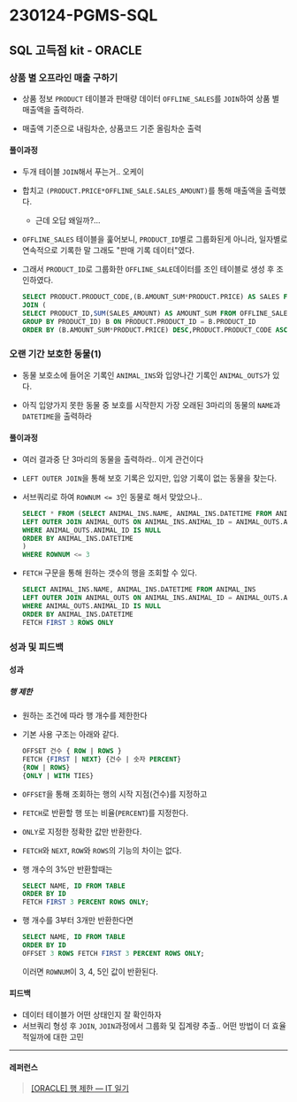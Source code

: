 # 230124-PGMS-SQL

## SQL 고득점 kit - ORACLE

### 상품 별 오프라인 매출 구하기

- 상품 정보 `PRODUCT` 테이블과 판매량 데이터 `OFFLINE_SALES`를 `JOIN`하여 상품 별 매출액을 출력하라.

- 매출액 기준으로 내림차순, 상품코드 기준 올림차순 출력

#### 풀이과정

- 두개 테이블 `JOIN`해서 푸는거.. 오케이

- 합치고 `(PRODUCT.PRICE*OFFLINE_SALE.SALES_AMOUNT)`를 통해 매출액을 출력했다.
  
  - 근데 오답 왜일까?...

- `OFFLINE_SALES` 테이블을 훑어보니, `PRODUCT_ID`별로 그룹화된게 아니라, 일자별로 연속적으로 기록한 말 그래도 "판매 기록 데이터"였다.

- 그래서 `PRODUCT_ID`로 그룹화한 `OFFLINE_SALE`데이터를 조인 테이블로 생성 후 조인하였다.
  
  ```sql
  SELECT PRODUCT.PRODUCT_CODE,(B.AMOUNT_SUM*PRODUCT.PRICE) AS SALES FROM PRODUCT
  JOIN (
  SELECT PRODUCT_ID,SUM(SALES_AMOUNT) AS AMOUNT_SUM FROM OFFLINE_SALE
  GROUP BY PRODUCT_ID) B ON PRODUCT.PRODUCT_ID = B.PRODUCT_ID
  ORDER BY (B.AMOUNT_SUM*PRODUCT.PRICE) DESC,PRODUCT.PRODUCT_CODE ASC 
  ```

### 오랜 기간 보호한 동물(1)

- 동물 보호소에 들어온 기록인 `ANIMAL_INS`와 입양나간 기록인 `ANIMAL_OUTS`가 있다.

- 아직 입양가지 못한 동물 중 보호를 시작한지 가장 오래된 3마리의 동물의 `NAME`과 `DATETIME`을 출력하라

#### 풀이과정

- 여러 결과중 단 3마리의 동물을 출력하라.. 이게 관건이다

- `LEFT OUTER JOIN`을 통해 보호 기록은 있지만, 입양 기록이 없는 동물을 찾는다.

- 서브쿼리로 하여 `ROWNUM <= 3`인 동물로 해서 맞았으나..
  
  ```sql
  SELECT * FROM (SELECT ANIMAL_INS.NAME, ANIMAL_INS.DATETIME FROM ANIMAL_INS
  LEFT OUTER JOIN ANIMAL_OUTS ON ANIMAL_INS.ANIMAL_ID = ANIMAL_OUTS.ANIMAL_ID
  WHERE ANIMAL_OUTS.ANIMAL_ID IS NULL 
  ORDER BY ANIMAL_INS.DATETIME
  )
  WHERE ROWNUM <= 3
  ```

- `FETCH` 구문을 통해 원하는 갯수의 행을 조회할 수 있다.
  
  ```sql
  SELECT ANIMAL_INS.NAME, ANIMAL_INS.DATETIME FROM ANIMAL_INS
  LEFT OUTER JOIN ANIMAL_OUTS ON ANIMAL_INS.ANIMAL_ID = ANIMAL_OUTS.ANIMAL_ID
  WHERE ANIMAL_OUTS.ANIMAL_ID IS NULL 
  ORDER BY ANIMAL_INS.DATETIME
  FETCH FIRST 3 ROWS ONLY 
  ```

### 성과 및 피드백

#### 성과

##### 행 제한

- 원하는 조건에 따라 행 개수를 제한한다

- 기본 사용 구조는 아래와 같다.
  
  ```sql
  OFFSET 건수 { ROW | ROWS }
  FETCH {FIRST | NEXT} {건수 | 숫자 PERCENT}
  {ROW | ROWS}
  {ONLY | WITH TIES}
  ```

- `OFFSET`을 통해 조회하는 행의 시작 지점(건수)를 지정하고

- `FETCH`로 반환할 행 또는 비율(`PERCENT`)를 지정한다.

- `ONLY`로 지정한 정확한 값만 반환한다.

- `FETCH`와 `NEXT`, `ROW`와 `ROWS`의 기능의 차이는 없다.

- 행 개수의 3%만 반환할때는 
  
  ```sql
  SELECT NAME, ID FROM TABLE
  ORDER BY ID
  FETCH FIRST 3 PERCENT ROWS ONLY;
  ```

- 행 개수를 3부터 3개만 반환한다면
  
  ```sql
  SELECT NAME, ID FROM TABLE
  ORDER BY ID
  OFFSET 3 ROWS FETCH FIRST 3 PERCENT ROWS ONLY;
  ```
  이러면 `ROWNUM`이 3, 4, 5인 값이 반환된다.

#### 피드백

- 데이터 테이블가 어떤 상태인지 잘 확인하자
- 서브쿼리 형성 후 `JOIN`, `JOIN`과정에서 그룹화 및 집계량 추출.. 어떤 방법이 더 효율적일까에 대한 고민

---

#### 레퍼런스

> [[ORACLE] 행 제한 — IT 일기](https://jjoyling.tistory.com/38)

